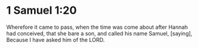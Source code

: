 # 1 Samuel 1:20

Wherefore it came to pass, when the time was come about after Hannah had conceived, that she bare a son, and called his name Samuel, [saying], Because I have asked him of the LORD.